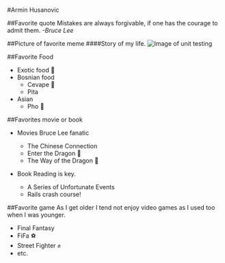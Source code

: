 #Armin Husanovic

##Favorite quote
Mistakes are always forgivable, if one has the courage to admit them.
*-Bruce Lee*

##Picture of favorite meme
####Story of my life.
![Image of unit testing](https://cloud.githubusercontent.com/assets/13834342/9548195/1cf892d4-4d6d-11e5-86b8-e991f8150528.jpg)

##Favorite Food
  * Exotic food :sushi:
  * Bosnian food
    * Cevape :hamburger:
    * Pita
  * Asian
    * Pho :ramen:

##Favorites movie or book
  * Movies
Bruce Lee fanatic
    * The Chinese Connection
    * Enter the Dragon :dragon:
    * The Way of the Dragon :dragon:
  
  * Book
Reading is key.
    * A Series of Unfortunate Events
    * Rails crash course!

##Favorite game
As I get older I tend not enjoy video games as I used too when I was younger.
  * Final Fantasy
  * FiFa :soccer:
  * Street Fighter :fist:
  * etc.
